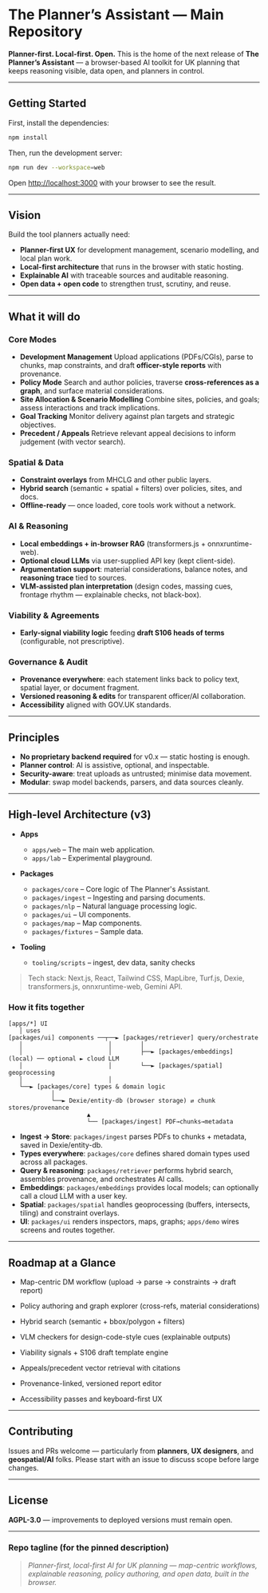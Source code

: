 
# The Planner’s Assistant — Main Repository

**Planner-first. Local-first. Open.**
This is the home of the next release of **The Planner’s Assistant** — a browser-based AI toolkit for UK planning that keeps reasoning visible, data open, and planners in control.

---

## Getting Started

First, install the dependencies:

```bash
npm install
```

Then, run the development server:

```bash
npm run dev --workspace=web
```

Open [http://localhost:3000](http://localhost:3000) with your browser to see the result.

---

## Vision

Build the tool planners actually need:

* **Planner-first UX** for development management, scenario modelling, and local plan work.
* **Local-first architecture** that runs in the browser with static hosting.
* **Explainable AI** with traceable sources and auditable reasoning.
* **Open data + open code** to strengthen trust, scrutiny, and reuse.

---

## What it will do

### Core Modes

* **Development Management**
  Upload applications (PDFs/CGIs), parse to chunks, map constraints, and draft **officer-style reports** with provenance.
* **Policy Mode**
  Search and author policies, traverse **cross-references as a graph**, and surface material considerations.
* **Site Allocation & Scenario Modelling**
  Combine sites, policies, and goals; assess interactions and track implications.
* **Goal Tracking**
  Monitor delivery against plan targets and strategic objectives.
* **Precedent / Appeals**
  Retrieve relevant appeal decisions to inform judgement (with vector search).

### Spatial & Data

* **Constraint overlays** from MHCLG and other public layers.
* **Hybrid search** (semantic + spatial + filters) over policies, sites, and docs.
* **Offline-ready** — once loaded, core tools work without a network.

### AI & Reasoning

* **Local embeddings + in-browser RAG** (transformers.js + onnxruntime-web).
* **Optional cloud LLMs** via user-supplied API key (kept client-side).
* **Argumentation support**: material considerations, balance notes, and **reasoning trace** tied to sources.
* **VLM-assisted plan interpretation** (design codes, massing cues, frontage rhythm — explainable checks, not black-box).

### Viability & Agreements

* **Early-signal viability logic** feeding **draft S106 heads of terms** (configurable, not prescriptive).

### Governance & Audit

* **Provenance everywhere**: each statement links back to policy text, spatial layer, or document fragment.
* **Versioned reasoning & edits** for transparent officer/AI collaboration.
* **Accessibility** aligned with GOV.UK standards.

---

## Principles

* **No proprietary backend required** for v0.x — static hosting is enough.
* **Planner control**: AI is assistive, optional, and inspectable.
* **Security-aware**: treat uploads as untrusted; minimise data movement.
* **Modular**: swap model backends, parsers, and data sources cleanly.

---

## High-level Architecture (v3)

* **Apps**

  * `apps/web` – The main web application.
  * `apps/lab` – Experimental playground.
* **Packages**

  * `packages/core` – Core logic of The Planner's Assistant.
  * `packages/ingest` – Ingesting and parsing documents.
  * `packages/nlp` – Natural language processing logic.
  * `packages/ui` – UI components.
  * `packages/map` – Map components.
  * `packages/fixtures` – Sample data.
* **Tooling**

  * `tooling/scripts` – ingest, dev data, sanity checks

> Tech stack: Next.js, React, Tailwind CSS, MapLibre, Turf.js, Dexie, transformers.js, onnxruntime-web, Gemini API.

### How it fits together

```
[apps/*] UI
   │ uses
[packages/ui] components ──┬──► [packages/retriever] query/orchestrate
   │                        │        │
   │                        │        ├──► [packages/embeddings] (local) ── optional ► cloud LLM
   │                        │        └──► [packages/spatial] geoprocessing
   │                        │
   └──► [packages/core] types & domain logic
            │
            └──► Dexie/entity-db (browser storage) ⇄ chunk stores/provenance
                      ▲
                      └── [packages/ingest] PDF→chunks→metadata
```

* **Ingest → Store**: `packages/ingest` parses PDFs to chunks + metadata, saved in Dexie/entity-db.
* **Types everywhere**: `packages/core` defines shared domain types used across all packages.
* **Query & reasoning**: `packages/retriever` performs hybrid search, assembles provenance, and orchestrates AI calls.
* **Embeddings**: `packages/embeddings` provides local models; can optionally call a cloud LLM with a user key.
* **Spatial**: `packages/spatial` handles geoprocessing (buffers, intersects, tiling) and constraint overlays.
* **UI**: `packages/ui` renders inspectors, maps, graphs; `apps/demo` wires screens and routes together.

---

## Roadmap at a Glance

* Map-centric DM workflow (upload → parse → constraints → draft report)

* Policy authoring and graph explorer (cross-refs, material considerations)

* Hybrid search (semantic + bbox/polygon + filters)

* VLM checkers for design-code-style cues (explainable outputs)

* Viability signals + S106 draft template engine

* Appeals/precedent vector retrieval with citations

* Provenance-linked, versioned report editor

* Accessibility passes and keyboard-first UX

---

## Contributing

Issues and PRs welcome — particularly from **planners**, **UX designers**, and **geospatial/AI** folks.
Please start with an issue to discuss scope before large changes.

---

## License

**AGPL-3.0** — improvements to deployed versions must remain open.

---

### Repo tagline (for the pinned description)

> *Planner-first, local-first AI for UK planning — map-centric workflows, explainable reasoning, policy authoring, and open data, built in the browser.*